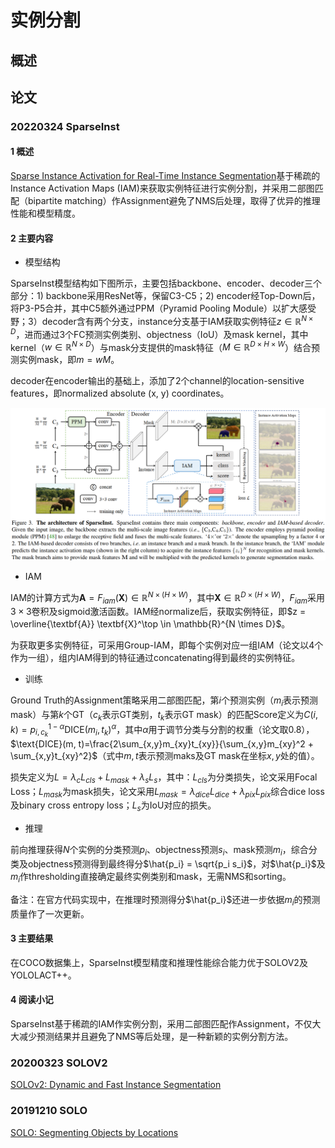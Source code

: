 # 实例分割

## 概述

## 论文

### 20220324 SparseInst

#### 1 概述

[Sparse Instance Activation for Real-Time Instance Segmentation](https://arxiv.org/abs/2203.12827)基于稀疏的Instance Activation Maps (IAM)来获取实例特征进行实例分割，并采用二部图匹配（bipartite matching）作Assignment避免了NMS后处理，取得了优异的推理性能和模型精度。

#### 2 主要内容

* 模型结构

SparseInst模型结构如下图所示，主要包括backbone、encoder、decoder三个部分：1) backbone采用ResNet等，保留C3-C5；2) encoder经Top-Down后，将P3-P5合并，其中C5额外通过PPM（Pyramid Pooling Module）以扩大感受野；3）decoder含有两个分支，instance分支基于IAM获取实例特征$z \in \mathbb{R}^{N \times D}$，进而通过3个FC预测实例类别、objectness（IoU）及mask kernel，其中kernel（$w \in \mathbb{R}^{N \times D}$）与mask分支提供的mask特征（$M \in \mathbb{R}^{D \times H \times W}$）结合预测实例mask，即$m = wM$。

decoder在encoder输出的基础上，添加了2个channel的location-sensitive features，即normalized absolute (x, y) coordinates。


![SparseInst](../../images/2022/sparse_inst.png)

* IAM

IAM的计算方式为$\textbf{A} = F_{iam}(\textbf{X}) \in \mathbb{R}^{N \times (H \times W)}$，其中$\textbf{X} \in \mathbb{R}^{D \times (H \times W)}$，$F_{iam}$采用$3 \times 3$卷积及sigmoid激活函数。IAM经normalize后，获取实例特征，即$z = \overline{\textbf{A}} \textbf{X}^\top \in \mathbb{R}^{N \times D}$。

为获取更多实例特征，可采用Group-IAM，即每个实例对应一组IAM（论文以4个作为一组），组内IAM得到的特征通过concatenating得到最终的实例特征。

* 训练

Ground Truth的Assignment策略采用二部图匹配，第$i$个预测实例（$m_i$表示预测mask）与第$k$个GT（$c_k$表示GT类别，$t_k$表示GT mask）的匹配Score定义为$C(i,k) = p_{i, c_k}^{1 - \alpha}\text{DICE}(m_i, t_k)^\alpha$，其中$\alpha$用于调节分类与分割的权重（论文取0.8），$\text{DICE}(m, t)=\frac{2\sum_{x,y}m_{xy}t_{xy}}{\sum_{x,y}m_{xy}^2 + \sum_{x,y}t_{xy}^2}$（式中$m,t$表示预测maks及GT mask在坐标$x,y$处的值）。

损失定义为$L = \lambda_cL_{cls} + L_{mask} + \lambda_sL_s$，其中：$L_{cls}$为分类损失，论文采用Focal Loss；$L_{mask}$为mask损失，论文采用$L_{mask} = \lambda_{dice}L_{dice} + \lambda_{pix}L_{pix}$综合dice loss及binary cross entropy loss；$L_s$为IoU对应的损失。

* 推理

前向推理获得$N$个实例的分类预测$p_i$、objectness预测$s_i$、mask预测$m_i$，综合分类及objectness预测得到最终得分$\hat{p_i} = \sqrt{p_i s_i}$，对$\hat{p_i}$及$m_i$作thresholding直接确定最终实例类别和mask，无需NMS和sorting。

备注：在官方代码实现中，在推理时预测得分$\hat{p_i}$还进一步依据$m_i$的预测质量作了一次更新。

#### 3 主要结果

在COCO数据集上，SparseInst模型精度和推理性能综合能力优于SOLOV2及YOLOLACT++。

#### 4 阅读小记

SparseInst基于稀疏的IAM作实例分割，采用二部图匹配作Assignment，不仅大大减少预测结果并且避免了NMS等后处理，是一种新颖的实例分割方法。

### 20200323 SOLOV2

[SOLOv2: Dynamic and Fast Instance Segmentation](https://arxiv.org/abs/2003.10152)

### 20191210 SOLO

[SOLO: Segmenting Objects by Locations](https://arxiv.org/abs/1912.04488)